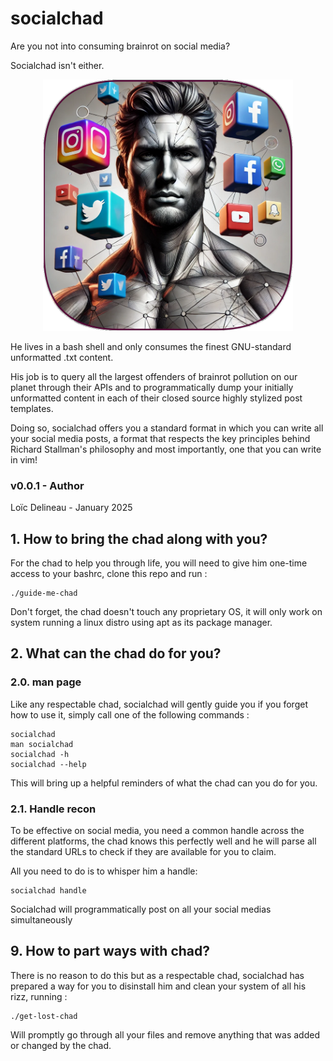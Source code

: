 # socialchad
Are you not into consuming brainrot on social media? 

Socialchad isn't either.

<p align="center">
	<img src="assets/logo.png" width="400">
</p>

He lives in a bash shell and only consumes the 
finest GNU-standard unformatted .txt content.

His job is to query all the largest offenders of brainrot pollution on
our planet through their APIs and to programmatically dump 
your initially unformatted content in each of their closed source 
highly stylized post templates.

Doing so, socialchad offers you a standard format in which you can write
all your social media posts, a format that respects the key principles 
behind Richard Stallman's philosophy and most importantly, 
one that you can write in vim!

### v0.0.1 - Author
Loïc Delineau - January 2025

## 1. How to bring the chad along with you?
For the chad to help you through life, you will need to give him 
one-time access to your bashrc, clone this repo and run :

```
./guide-me-chad
```

Don't forget, the chad doesn't touch any proprietary OS, it will only
work on system running a linux distro using apt as its package manager.

## 2. What can the chad do for you?
### 2.0. man page
Like any respectable chad, socialchad will gently guide you if you 
forget how to use it, simply call one of the following commands :

```
socialchad
man socialchad
socialchad -h
socialchad --help
```

This will bring up a helpful reminders of what the chad can you do for you.

### 2.1. Handle recon
To be effective on social media, you need a common handle across
the different platforms, the chad knows this perfectly well and 
he will parse all the
standard URLs to check if they are available for you to claim.

All you need to do is to whisper him a handle:    

```
socialchad handle
```


Socialchad will programmatically post on all your social medias simultaneously 


## 9. How to part ways with chad?
There is no reason to do this but as a respectable chad, socialchad
has prepared a way for you to disinstall him and clean your system of 
all his rizz, running :

```
./get-lost-chad
```

Will promptly go through all your files and remove anything that was
added or changed by the chad. 

 


